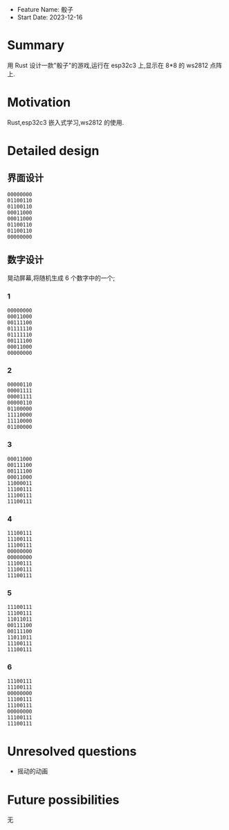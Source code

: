 - Feature Name: 骰子
- Start Date: 2023-12-16

# Summary

[summary]: #summary

用 Rust 设计一款"骰子"的游戏,运行在 esp32c3 上,显示在 8\*8 的 ws2812 点阵上.

# Motivation

[motivation]: #motivation

Rust,esp32c3 嵌入式学习,ws2812 的使用.

# Detailed design

[detailed-design]: #detailed-design

## 界面设计

```Text
00000000
01100110
01100110
00011000
00011000
01100110
01100110
00000000
```

## 数字设计

晃动屏幕,将随机生成 6 个数字中的一个;

### 1

```Text
00000000
00011000
00111100
01111110
01111110
00111100
00011000
00000000
```

### 2

```Text
00000110
00001111
00001111
00000110
01100000
11110000
11110000
01100000
```

### 3

```Text
00011000
00111100
00111100
00011000
11000011
11100111
11100111
11100111
```

### 4

```Text
11100111
11100111
11100111
00000000
00000000
11100111
11100111
11100111
```

### 5

```Text
11100111
11100111
11011011
00111100
00111100
11011011
11100111
11100111
```

### 6

```Text
11100111
11100111
00000000
11100111
11100111
00000000
11100111
11100111
```

# Unresolved questions

[unresolved-questions]: #unresolved-questions

- 摇动的动画

# Future possibilities

[future-possibilities]: #future-possibilities

无
